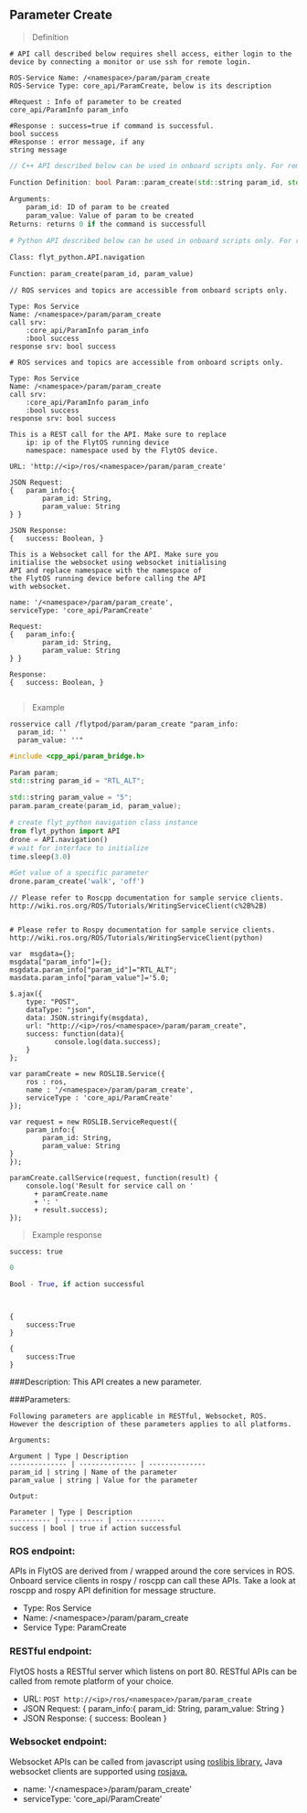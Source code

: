 ## Parameter Create


> Definition

```shell
# API call described below requires shell access, either login to the device by connecting a monitor or use ssh for remote login.

ROS-Service Name: /<namespace>/param/param_create
ROS-Service Type: core_api/ParamCreate, below is its description

#Request : Info of parameter to be created
core_api/ParamInfo param_info

#Response : success=true if command is successful.  
bool success
#Response : error message, if any
string message
```

```cpp
// C++ API described below can be used in onboard scripts only. For remote scripts you can use http client libraries to call FlytOS REST endpoints from C++.

Function Definition: bool Param::param_create(std::string param_id, std::string param_value)

Arguments:
    param_id: ID of param to be created
    param_value: Value of param to be created
Returns: returns 0 if the command is successfull
```

```python
# Python API described below can be used in onboard scripts only. For remote scripts you can use http client libraries to call FlytOS REST endpoints from Python.

Class: flyt_python.API.navigation

Function: param_create(param_id, param_value)
```

```cpp--ros
// ROS services and topics are accessible from onboard scripts only.

Type: Ros Service
Name: /<namespace>/param/param_create
call srv:
    :core_api/ParamInfo param_info
    :bool success
response srv: bool success
```

```python--ros
# ROS services and topics are accessible from onboard scripts only.

Type: Ros Service
Name: /<namespace>/param/param_create
call srv:
    :core_api/ParamInfo param_info
    :bool success
response srv: bool success

```

```javascript--REST
This is a REST call for the API. Make sure to replace 
    ip: ip of the FlytOS running device
    namespace: namespace used by the FlytOS device.

URL: 'http://<ip>/ros/<namespace>/param/param_create'

JSON Request:
{   param_info:{
        param_id: String,
        param_value: String
} }

JSON Response:
{   success: Boolean, }

```

```javascript--Websocket
This is a Websocket call for the API. Make sure you 
initialise the websocket using websocket initialising 
API and replace namespace with the namespace of 
the FlytOS running device before calling the API 
with websocket.

name: '/<namespace>/param/param_create',
serviceType: 'core_api/ParamCreate'

Request:
{   param_info:{
        param_id: String,
        param_value: String
} }

Response:
{   success: Boolean, }


```


> Example

```shell
rosservice call /flytpod/param/param_create "param_info:
  param_id: ''
  param_value: ''" 

```

```cpp
#include <cpp_api/param_bridge.h>

Param param;
std::string param_id = "RTL_ALT"; 

std::string param_value = "5";
param.param_create(param_id, param_value);
```

```python
# create flyt_python navigation class instance
from flyt_python import API
drone = API.navigation()
# wait for interface to initialize
time.sleep(3.0)

#Get value of a specific parameter
drone.param_create('walk', 'off')
```

```cpp--ros
// Please refer to Roscpp documentation for sample service clients. http://wiki.ros.org/ROS/Tutorials/WritingServiceClient(c%2B%2B)
```

```python--ros

# Please refer to Rospy documentation for sample service clients. http://wiki.ros.org/ROS/Tutorials/WritingServiceClient(python)

```

```javascript--REST
var  msgdata={};
msgdata["param_info"]={};
msgdata.param_info["param_id"]="RTL_ALT";
masdata.param_info["param_value"]='5.0;

$.ajax({
    type: "POST",
    dataType: "json",
    data: JSON.stringify(msgdata),
    url: "http://<ip>/ros/<namespace>/param/param_create",  
    success: function(data){
           console.log(data.success);
    }
};

```

```javascript--Websocket
var paramCreate = new ROSLIB.Service({
    ros : ros,
    name : '/<namespace>/param/param_create',
    serviceType : 'core_api/ParamCreate'
});

var request = new ROSLIB.ServiceRequest({
    param_info:{
        param_id: String,
        param_value: String
}
});

paramCreate.callService(request, function(result) {
    console.log('Result for service call on '
      + paramCreate.name
      + ': '
      + result.success);
});
```


> Example response

```shell
success: true
```

```cpp
0
```

```python
Bool - True, if action successful
```

```cpp--ros
```

```python--ros
```

```javascript--REST
{
    success:True
}

```

```javascript--Websocket
{
    success:True
}

```





###Description:
This API creates a new parameter.

###Parameters:
    
    Following parameters are applicable in RESTful, Websocket, ROS. However the description of these parameters applies to all platforms. 
    
    Arguments:
    
    Argument | Type | Description
    -------------- | -------------- | --------------
    param_id | string | Name of the parameter
    param_value | string | Value for the parameter
    
    Output:
    
    Parameter | Type | Description
    ---------- | ---------- | ------------
    success | bool | true if action successful

### ROS endpoint:
APIs in FlytOS are derived from / wrapped around the core services in ROS. Onboard service clients in rospy / roscpp can call these APIs. Take a look at roscpp and rospy API definition for message structure. 

* Type: Ros Service</br> 
* Name: /\<namespace\>/param/param_create</br>
* Service Type: ParamCreate

### RESTful endpoint:
FlytOS hosts a RESTful server which listens on port 80. RESTful APIs can be called from remote platform of your choice.

* URL: ``POST http://<ip>/ros/<namespace>/param/param_create``
* JSON Request:
{
    param_info:{
        param_id: String,
        param_value: String
}
* JSON Response:
{
    success: Boolean
}


### Websocket endpoint:
Websocket APIs can be called from javascript using  [roslibjs library.](https://github.com/RobotWebTools/roslibjs) 
Java websocket clients are supported using [rosjava.](http://wiki.ros.org/rosjava)

* name: '/\<namespace\>/param/param_create'</br>
* serviceType: 'core_api/ParamCreate'


<!-- ### API usage information:
Note: You can either set body_frame or relative flag. If both are set, body_frame takes precedence.

Tip: Asynchronous mode - The API call would return as soon as the command has been sent to the autopilot, irrespective of whether the vehicle has reached the given setpoint or not.

Tip: Synchronous mode - The API call would wait for the function to return, which happens when either the position setpoint is reached or timeout=30secs is over.

 -->
